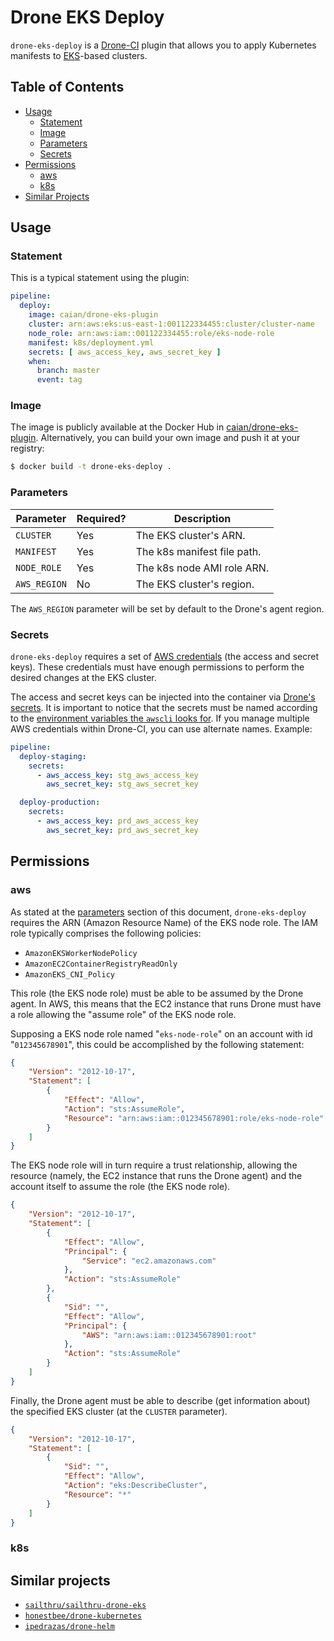 # Drone EKS Deploy

`drone-eks-deploy` is a [Drone-CI][drone] plugin that allows you to apply Kubernetes
manifests to [EKS][eks]-based clusters.

[drone]: https://drone.io
[eks]: https://aws.amazon.com/eks


## Table of Contents

- [Usage](#usage)
    - [Statement](#statement)
    - [Image](#image)
    - [Parameters](#parameters)
    - [Secrets](#secrets)
- [Permissions](#permissions)
    - [aws](#aws)
    - [k8s](#k8s)
- [Similar Projects](#similar-projects)


## Usage

### Statement

This is a typical statement using the plugin:

```yaml
pipeline:
  deploy:
    image: caian/drone-eks-plugin
    cluster: arn:aws:eks:us-east-1:001122334455:cluster/cluster-name
    node_role: arn:aws:iam::001122334455:role/eks-node-role
    manifest: k8s/deployment.yml
    secrets: [ aws_access_key, aws_secret_key ]
    when:
      branch: master
      event: tag
```

### Image

The image is publicly available at the Docker Hub in
[caian/drone-eks-plugin][plugin-docker]. Alternatively, you can build your own
image and push it at your registry:

```sh
$ docker build -t drone-eks-deploy .
```

[plugin-docker]: https://hub.docker.com/r/caian/drone-eks-plugin/


### Parameters

| Parameter    | Required? | Description                 |
|--------------|-----------|-----------------------------|
| `CLUSTER`    | Yes       | The EKS cluster's ARN.      |
| `MANIFEST`   | Yes       | The k8s manifest file path. |
| `NODE_ROLE`  | Yes       | The k8s node AMI role ARN.  |
| `AWS_REGION` | No        | The EKS cluster's region.   |

The `AWS_REGION` parameter will be set by default to the Drone's agent region.


### Secrets

`drone-eks-deploy` requires a set of [AWS credentials][aws-cred] (the access
and secret keys). These credentials must have enough permissions to perform the
desired changes at the EKS cluster.

The access and secret keys can be injected into the container via [Drone's
secrets][drone-secrets]. It is important to notice that the secrets must be
named according to the [environment variables the `awscli` looks
for][awscli-env]. If you manage multiple AWS credentials within Drone-CI, you
can use alternate names. Example:

```yaml
pipeline:
  deploy-staging:
    secrets:
      - aws_access_key: stg_aws_access_key
        aws_secret_key: stg_aws_secret_key

  deploy-production:
    secrets:
      - aws_access_key: prd_aws_access_key
        aws_secret_key: prd_aws_secret_key
```

[aws-cred]: https://docs.aws.amazon.com/general/latest/gr/aws-sec-cred-types.html
[drone-secrets]: http://docs.drone.io/manage-secrets
[awscli-env]: https://docs.aws.amazon.com/cli/latest/userguide/cli-environment.html


## Permissions

### aws

As stated at the [parameters](#parameters) section of this document,
`drone-eks-deploy` requires the ARN (Amazon Resource Name) of the EKS node
role. The IAM role typically comprises the following policies:

- `AmazonEKSWorkerNodePolicy`
- `AmazonEC2ContainerRegistryReadOnly`
- `AmazonEKS_CNI_Policy`

This role (the EKS node role) must be able to be assumed by the Drone agent. In
AWS, this means that the EC2 instance that runs Drone must have a role allowing
the "assume role" of the EKS node role.

Supposing a EKS node role named "`eks-node-role`" on an account with id
"`012345678901`", this could be accomplished by the following statement:

```json
{
    "Version": "2012-10-17",
    "Statement": [
        {
            "Effect": "Allow",
            "Action": "sts:AssumeRole",
            "Resource": "arn:aws:iam::012345678901:role/eks-node-role"
        }
    ]
}
```

The EKS node role will in turn require a trust relationship, allowing the
resource (namely, the EC2 instance that runs the Drone agent) and the account
itself to assume the role (the EKS node role).

```json
{
    "Version": "2012-10-17",
    "Statement": [
        {
            "Effect": "Allow",
            "Principal": {
                "Service": "ec2.amazonaws.com"
            },
            "Action": "sts:AssumeRole"
        },
        {
            "Sid": "",
            "Effect": "Allow",
            "Principal": {
                "AWS": "arn:aws:iam::012345678901:root"
            },
            "Action": "sts:AssumeRole"
        }
    ]
}
```

Finally, the Drone agent must be able to describe (get information about) the
specified EKS cluster (at the `CLUSTER` parameter).

```json
{
    "Version": "2012-10-17",
    "Statement": [
        {
            "Sid": "",
            "Effect": "Allow",
            "Action": "eks:DescribeCluster",
            "Resource": "*"
        }
    ]
}
```


### k8s


## Similar projects

- [`sailthru/sailthru-drone-eks`](https://github.com/sailthru/sailthru-drone-eks)
- [`honestbee/drone-kubernetes`](https://github.com/honestbee/drone-kubernetes)
- [`ipedrazas/drone-helm`](https://github.com/ipedrazas/drone-helm)
